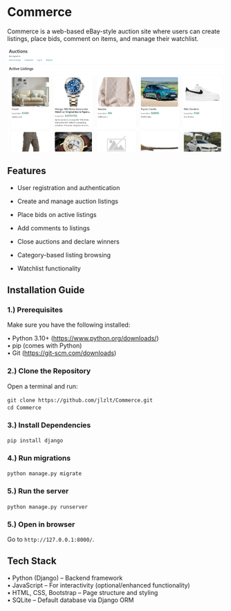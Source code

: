 # Commerce

Commerce is a web-based eBay-style auction site where users can create listings, place bids, comment on items, and manage their watchlist.

![Screenshot](/auctions/static/auctions/screenshot.jpg)

## Features

- User registration and authentication

- Create and manage auction listings

- Place bids on active listings

- Add comments to listings

- Close auctions and declare winners

- Category-based listing browsing

- Watchlist functionality

## Installation Guide

### 1.) Prerequisites
Make sure you have the following installed:

• Python 3.10+ (https://www.python.org/downloads/)  
• pip (comes with Python)  
• Git (https://git-scm.com/downloads)  

### 2.) Clone the Repository
Open a terminal and run:  

`git clone https://github.com/jlzlt/Commerce.git`  
`cd Commerce`

### 3.) Install Dependencies

`pip install django`

### 4.) Run migrations

`python manage.py migrate`

### 5.) Run the server

`python manage.py runserver`

### 5.) Open in browser

Go to `http://127.0.0.1:8000/`.

## Tech Stack

• Python (Django) – Backend framework  
• JavaScript – For interactivity (optional/enhanced functionality)  
• HTML, CSS, Bootstrap – Page structure and styling  
• SQLite – Default database via Django ORM  
